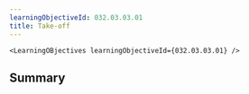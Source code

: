 ```yaml
---
learningObjectiveId: 032.03.03.01
title: Take-off
---
```


```tsx eval
<LearningOBjectives learningObjectiveId={032.03.03.01} />
```

## Summary
